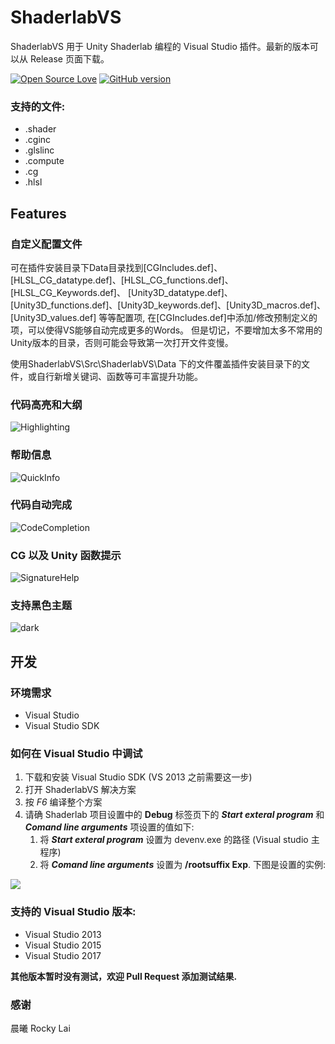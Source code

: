 ShaderlabVS
===========

ShaderlabVS 用于 Unity Shaderlab 编程的 Visual Studio 插件。最新的版本可以从 Release 页面下载。

[![Open Source Love](https://badges.frapsoft.com/os/mit/mit.svg?v=102)](https://github.com/wudixiaop/ShaderlabVS/) [![GitHub version](https://d25lcipzij17d.cloudfront.net/badge.svg?id=gh&type=6&v=0.8&x2=0)](http://blog.shuiguzi.com/2014/10/28/Release/)

### 支持的文件:

* .shader
* .cginc
* .glslinc
* .compute
* .cg
* .hlsl

Features
-----
### 自定义配置文件
可在插件安装目录下Data目录找到[CGIncludes.def]、
[HLSL_CG_datatype.def]、[HLSL_CG_functions.def]、[HLSL_CG_Keywords.def]、
[Unity3D_datatype.def]、[Unity3D_functions.def]、[Unity3D_keywords.def]、[Unity3D_macros.def]、[Unity3D_values.def]
等等配置项, 在[CGIncludes.def]中添加/修改预制定义的项，可以使得VS能够自动完成更多的Words。
但是切记，不要增加太多不常用的Unity版本的目录，否则可能会导致第一次打开文件变慢。

使用ShaderlabVS\Src\ShaderlabVS\Data 下的文件覆盖插件安装目录下的文件，或自行新增关键词、函数等可丰富提升功能。

### 代码高亮和大纲

![Highlighting](./img/Highlighting.PNG)

### 帮助信息

![QuickInfo](./img/QuickInfo.PNG)

### 代码自动完成

![CodeCompletion](./img/CodeCompletion.PNG)

### CG 以及 Unity 函数提示

![SignatureHelp](./img/SignatureHelp.PNG)

### 支持黑色主题

![dark](./img/dark.png)

开发
-----

### 环境需求

* Visual Studio
* Visual Studio SDK

### 如何在 Visual Studio 中调试
1. 下载和安装 Visual Studio SDK (VS 2013 之前需要这一步)
2. 打开 ShaderlabVS 解决方案 
3. 按 *F6* 编译整个方案
4. 请确 Shaderlab 项目设置中的 **Debug** 标签页下的 **_Start exteral program_** 和 **_Comand line arguments_** 项设置的值如下:
    1. 将 **_Start exteral program_** 设置为 devenv.exe 的路径 (Visual studio 主程序)
    2. 将 **_Comand line arguments_** 设置为 **/rootsuffix Exp**. 下图是设置的实例:

![](./img/DebugSettings.PNG)

### 支持的 Visual Studio 版本:
* Visual Studio 2013
* Visual Studio 2015
* Visual Studio 2017

__其他版本暂时没有测试，欢迎 Pull Request 添加测试结果.__

### 感谢

晨曦
Rocky Lai

